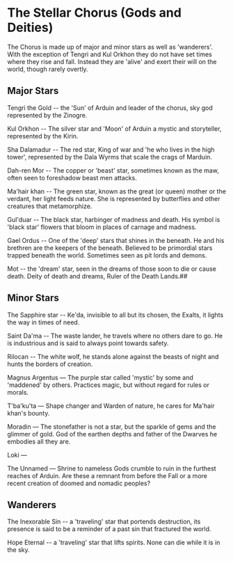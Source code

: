 # The Stellar Chorus (Gods and Deities)
The Chorus is made up of major and minor stars as well as 'wanderers'. With the exception of Tengri and Kul Orkhon they do not have set times where they rise and fall. Instead they are 'alive' and exert their will on the world, though rarely overtly.
 
## Major Stars
Tengri the Gold -- the 'Sun' of Arduin and leader of the chorus, sky god represented by the Zinogre. 
 
Kul Orkhon -- The silver star and 'Moon' of Arduin a mystic and storyteller, represented by the Kirin.
 
Sha Dalamadur -- The red star, King of war and 'he who lives in the high tower', represented by the Dala Wyrms that scale the crags of Marduin.
 
Dah-ren Mor -- The copper or 'beast' star, sometimes known as the maw, often seen to foreshadow beast men attacks.
 
Ma'hair khan -- The green star, known as the great (or queen) mother or the verdant, her light feeds nature. She is represented by butterflies and other creatures that metamorphize.
 
Gul'duar -- The black star, harbinger of madness and death. His symbol is 'black star' flowers that bloom in places of carnage and madness.
 
Gael Ordus -- One of the 'deep' stars that shines in the beneath. He and his brethren are the keepers of the beneath. Believed to be primordial stars trapped beneath the world. Sometimes seen as pit lords and demons.
 
Mot -- the 'dream' star, seen in the dreams of those soon to die or cause death. Deity of death and  dreams, Ruler of the Death Lands.##
 
## Minor Stars
The Sapphire star -- Ke'da, invisible to all but its chosen, the Exalts, it lights the way in times of need.
 
Saint Da'ma -- The waste lander, he travels where no others dare to go. He is industrious and is said to always point towards safety.
 
Rilocan -- The white wolf, he stands alone against the beasts of night and hunts the borders of creation.
 
Magnus Argentus — The purple star called 'mystic' by some and 'maddened' by others. Practices magic, but without regard for rules or morals.
 
T'ba'ku'ta — Shape changer and Warden of nature, he cares for Ma'hair khan's bounty.

Moradin — The stonefather is not a star, but the sparkle of gems and the glimmer of gold. God of the earthen depths and father of the Dwarves he embodies all they are.

Loki — 

The Unnamed — Shrine to nameless Gods crumble to ruin in the furthest reaches of Arduin. Are these a remnant from before the Fall or a more recent creation of doomed and nomadic peoples?
 
## Wanderers
The Inexorable Sin -- a 'traveling' star that portends destruction, its presence is said to  be a reminder of a past sin that fractured the world.
 
Hope Eternal -- a 'traveling' star that lifts spirits. None can die while it is in the sky.
